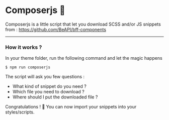 # Composerjs 🦄 #
Composerjs is a little script that let you download SCSS and/or JS snippets from :
https://github.com/BeAPI/bff-components

---

### How it works ? ###
In your theme folder, run the following command and let the magic happens

`$ npm run composerjs`

The script will ask you few questions :
+ What kind of snippet do you need ?
+ Which file you need to download ?
+ Where should I put the downloaded file ?

Congratulations ! 🎉
You can now import your snippets into your styles/scripts.
